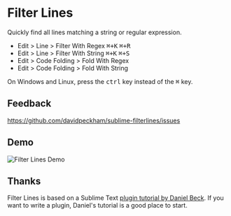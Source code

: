 Filter Lines
============

Quickly find all lines matching a string or regular expression.

* Edit > Line > Filter With Regex  <kbd>⌘+K</kbd> <kbd>⌘+R</kbd>
* Edit > Line > Filter With String  <kbd>⌘+K</kbd> <kbd>⌘+S</kbd>
* Edit > Code Folding > Fold With Regex
* Edit > Code Folding > Fold With String

On Windows and Linux, press the <kbd>ctrl</kbd> key instead of the <kbd>⌘</kbd> key.

Feedback
--------

https://github.com/davidpeckham/sublime-filterlines/issues

Demo
----

![Filter Lines Demo](https://dl.dropboxusercontent.com/u/44889921/filter_lines_demo.gif)

Thanks
------

Filter Lines is based on a Sublime Text [plugin tutorial by Daniel Beck](http://superuser.com/questions/452189/how-can-i-filter-a-file-for-lines-containing-a-string-in-sublime-text-2). If you want to write a plugin, Daniel's tutorial is a good place to start.
